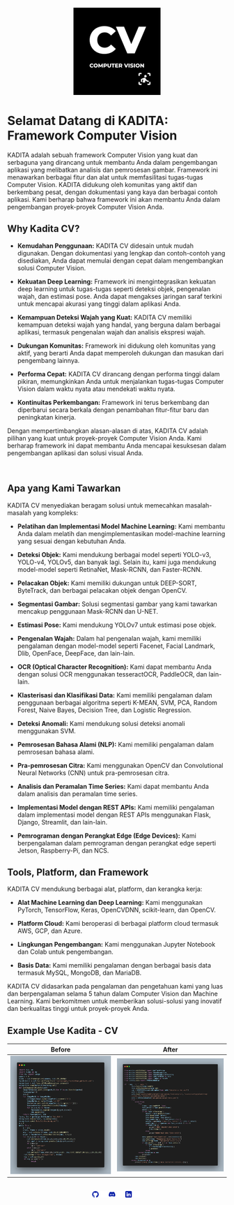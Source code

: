 <!--suppress ALL -->
<p align="center">
  <a href="https://bengkelti.com/kadita-docs">
  <img width="200" src="https://github.com/Kastara-Digital-Technology/assets/raw/main/logo/cvLogo.png" alt=""></a>
</p>

# Selamat Datang di KADITA: Framework Computer Vision

KADITA adalah sebuah framework Computer Vision yang kuat dan serbaguna yang dirancang untuk membantu Anda dalam pengembangan aplikasi yang melibatkan analisis dan pemrosesan gambar. Framework ini menawarkan berbagai fitur dan alat untuk memfasilitasi tugas-tugas Computer Vision. KADITA didukung oleh komunitas yang aktif dan berkembang pesat, dengan dokumentasi yang kaya dan berbagai contoh aplikasi. Kami berharap bahwa framework ini akan membantu Anda dalam pengembangan proyek-proyek Computer Vision Anda.

## Why Kadita CV?

- **Kemudahan Penggunaan:** KADITA CV didesain untuk mudah digunakan. Dengan dokumentasi yang lengkap dan contoh-contoh yang disediakan, Anda dapat memulai dengan cepat dalam mengembangkan solusi Computer Vision.

- **Kekuatan Deep Learning:** Framework ini mengintegrasikan kekuatan deep learning untuk tugas-tugas seperti deteksi objek, pengenalan wajah, dan estimasi pose. Anda dapat mengakses jaringan saraf terkini untuk mencapai akurasi yang tinggi dalam aplikasi Anda.

- **Kemampuan Deteksi Wajah yang Kuat:** KADITA CV memiliki kemampuan deteksi wajah yang handal, yang berguna dalam berbagai aplikasi, termasuk pengenalan wajah dan analisis ekspresi wajah.

- **Dukungan Komunitas:** Framework ini didukung oleh komunitas yang aktif, yang berarti Anda dapat memperoleh dukungan dan masukan dari pengembang lainnya.

- **Performa Cepat:** KADITA CV dirancang dengan performa tinggi dalam pikiran, memungkinkan Anda untuk menjalankan tugas-tugas Computer Vision dalam waktu nyata atau mendekati waktu nyata.

- **Kontinuitas Perkembangan:** Framework ini terus berkembang dan diperbarui secara berkala dengan penambahan fitur-fitur baru dan peningkatan kinerja.

Dengan mempertimbangkan alasan-alasan di atas, KADITA CV adalah pilihan yang kuat untuk proyek-proyek Computer Vision Anda. Kami berharap framework ini dapat membantu Anda mencapai kesuksesan dalam pengembangan aplikasi dan solusi visual Anda.


<br/>

## Apa yang Kami Tawarkan

KADITA CV menyediakan beragam solusi untuk memecahkan masalah-masalah yang kompleks:

- **Pelatihan dan Implementasi Model Machine Learning:** Kami membantu Anda dalam melatih dan mengimplementasikan model-machine learning yang sesuai dengan kebutuhan Anda.

- **Deteksi Objek:** Kami mendukung berbagai model seperti YOLO-v3, YOLO-v4, YOLOv5, dan banyak lagi. Selain itu, kami juga mendukung model-model seperti RetinaNet, Mask-RCNN, dan Faster-RCNN.

- **Pelacakan Objek:** Kami memiliki dukungan untuk DEEP-SORT, ByteTrack, dan berbagai pelacakan objek dengan OpenCV.

- **Segmentasi Gambar:** Solusi segmentasi gambar yang kami tawarkan mencakup penggunaan Mask-RCNN dan U-NET.

- **Estimasi Pose:** Kami mendukung YOLOv7 untuk estimasi pose objek.

- **Pengenalan Wajah:** Dalam hal pengenalan wajah, kami memiliki pengalaman dengan model-model seperti Facenet, Facial Landmark, Dlib, OpenFace, DeepFace, dan lain-lain.

- **OCR (Optical Character Recognition):** Kami dapat membantu Anda dengan solusi OCR menggunakan tesseractOCR, PaddleOCR, dan lain-lain.

- **Klasterisasi dan Klasifikasi Data:** Kami memiliki pengalaman dalam penggunaan berbagai algoritma seperti K-MEAN, SVM, PCA, Random Forest, Naive Bayes, Decision Tree, dan Logistic Regression.

- **Deteksi Anomali:** Kami mendukung solusi deteksi anomali menggunakan SVM.

- **Pemrosesan Bahasa Alami (NLP):** Kami memiliki pengalaman dalam pemrosesan bahasa alami.

- **Pra-pemrosesan Citra:** Kami menggunakan OpenCV dan Convolutional Neural Networks (CNN) untuk pra-pemrosesan citra.

- **Analisis dan Peramalan Time Series:** Kami dapat membantu Anda dalam analisis dan peramalan time series.

- **Implementasi Model dengan REST APIs:** Kami memiliki pengalaman dalam implementasi model dengan REST APIs menggunakan Flask, Django, Streamlit, dan lain-lain.

- **Pemrograman dengan Perangkat Edge (Edge Devices):** Kami berpengalaman dalam pemrograman dengan perangkat edge seperti Jetson, Raspberry-Pi, dan NCS.

## Tools, Platform, dan Framework

KADITA CV mendukung berbagai alat, platform, dan kerangka kerja:

- **Alat Machine Learning dan Deep Learning:** Kami menggunakan PyTorch, TensorFlow, Keras, OpenCVDNN, scikit-learn, dan OpenCV.

- **Platform Cloud:** Kami beroperasi di berbagai platform cloud termasuk AWS, GCP, dan Azure. 

- **Lingkungan Pengembangan:** Kami menggunakan Jupyter Notebook dan Colab untuk pengembangan.

- **Basis Data:** Kami memiliki pengalaman dengan berbagai basis data termasuk MySQL, MongoDB, dan MariaDB.

KADITA CV didasarkan pada pengalaman dan pengetahuan kami yang luas dan berpengalaman selama 5 tahun dalam Computer Vision dan Machine Learning. Kami berkomitmen untuk memberikan solusi-solusi yang inovatif dan berkualitas tinggi untuk proyek-proyek Anda.

## Example Use Kadita - CV
| Before                                                                                                                  | After                                                                                                                  |
|-------------------------------------------------------------------------------------------------------------------------|------------------------------------------------------------------------------------------------------------------------|
| <img width="100%" src="https://github.com/Kastara-Digital-Technology/assets/blob/main/snippets/KaditaCVBefore.png" alt=""> | <img width="100%" src="https://github.com/Kastara-Digital-Technology/assets/blob/main/snippets/KaditaCVAfter.png" alt=""> | Row 1, Col 3 |



<br>
<div align="center">
<a href="https://github.com/Kastara-Digital-Technology" style="text-decoration:none;">
    <img src="https://github.com/Kastara-Digital-Technology/assets/raw/main/social/logo-social-github.png" width="3%" alt="" /></a>
    <img src="https://github.com/Kastara-Digital-Technology/assets/raw/main/social/logo-transparent.png" width="3%" alt="" />

<a href="https://bengkelti.com" style="text-decoration:none;">
    <img src="https://github.com/Kastara-Digital-Technology/assets/raw/main/social/logo-social-discord.png" width="3%" alt="" /></a>
    <img src="https://github.com/Kastara-Digital-Technology/assets/raw/main/social/logo-transparent.png" width="3%" alt="" />

<a href="https://www.linkedin.com/company/kastara-digital-technology" style="text-decoration:none;">
    <img src="https://github.com/Kastara-Digital-Technology/assets/raw/main/social/logo-social-linkedin.png" width="3%" alt="" /></a>
    <img src="https://github.com/Kastara-Digital-Technology/assets/raw/main/social/logo-transparent.png" width="3%" alt="" />

<a href="https://www.youtube.com/channel/UCpoi-ru_XLLI2m8mZPBdpMw" style="text-decoration:none;">
    <img src="https://github.com/ultralytics/assets/raw/main/social/logo-social-youtube.png" width="3%" alt="" /></a>
</div>
